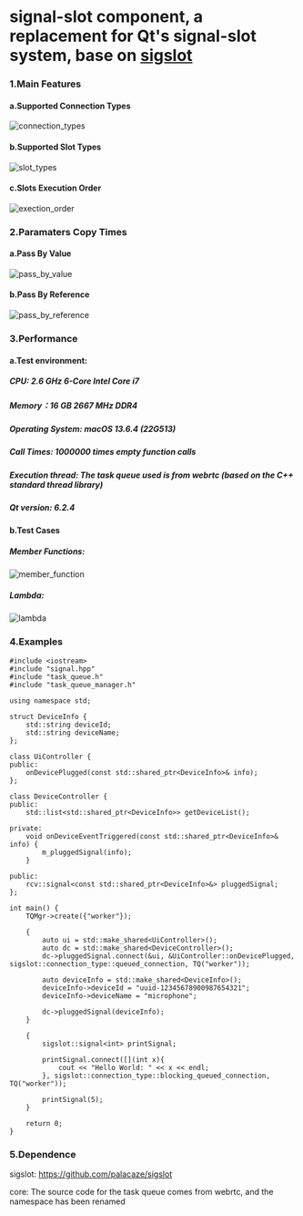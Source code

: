 # signal-slot component, a replacement for Qt's signal-slot system, base on [sigslot](https://github.com/palacaze/sigslot)

### 1.Main Features
#### a.Supported Connection Types
![connection_types](https://github.com/ouxianghui/signal-slot-cpp/assets/4726906/f328c1a9-98ab-4d36-8d5e-b17f4b64e777)

#### b.Supported Slot Types
![slot_types](https://github.com/ouxianghui/signal-slot-cpp/assets/4726906/cf59b4ae-3b2f-45fe-a27d-bc9120c514d4)

#### c.Slots Execution Order
![exection_order](https://github.com/ouxianghui/signal-slot-cpp/assets/4726906/cfb93013-8235-4c0b-a282-279eae16307f)

### 2.Paramaters Copy Times
#### a.Pass By Value
![pass_by_value](https://github.com/ouxianghui/signal-slot-cpp/assets/4726906/60e3f2f3-a52f-41f9-a488-fa26e0c1fe98)

#### b.Pass By Reference
![pass_by_reference](https://github.com/ouxianghui/signal-slot-cpp/assets/4726906/d6a9209c-b78a-480d-b9ff-0860f8c2ad65)

### 3.Performance
#### a.Test environment:

##### CPU: 2.6 GHz 6-Core Intel Core i7

##### Memory：16 GB 2667 MHz DDR4

##### Operating System: macOS 13.6.4 (22G513)

##### Call Times: 1000000 times empty function calls

##### Execution thread: The task queue used is from webrtc (based on the C++ standard thread library)

##### Qt version: 6.2.4

#### b.Test Cases
##### Member Functions:
![member_function](https://github.com/ouxianghui/signal-slot-cpp/assets/4726906/405534f6-e353-426c-9868-3e26b4160c37)

##### Lambda:
![lambda](https://github.com/ouxianghui/signal-slot-cpp/assets/4726906/415c84e3-6c04-42fa-8265-ed687e39aba2)

### 4.Examples

```
#include <iostream>
#include "signal.hpp"
#include "task_queue.h"
#include "task_queue_manager.h"

using namespace std;

struct DeviceInfo {
    std::string deviceId;
    std::string deviceName;
};

class UiController {
public:
    onDevicePlugged(const std::shared_ptr<DeviceInfo>& info);
};

class DeviceController {
public:
    std::list<std::shared_ptr<DeviceInfo>> getDeviceList();

private:
    void onDeviceEventTriggered(const std::shared_ptr<DeviceInfo>& info) {
        m_pluggedSignal(info);
    }

public:
    rcv::signal<const std::shared_ptr<DeviceInfo>&> pluggedSignal;
};

int main() {
    TQMgr->create({"worker"});

    {
        auto ui = std::make_shared<UiController>();
        auto dc = std::make_shared<DeviceController>();
        dc->pluggedSignal.connect(&ui, &UiController::onDevicePlugged, sigslot::connection_type::queued_connection, TQ("worker"));
    
        auto deviceInfo = std::make_shared<DeviceInfo>();
        deviceInfo->deviceId = "uuid-12345678900987654321";
        deviceInfo->deviceName = "microphone";

        dc->pluggedSignal(deviceInfo);
    }

    {
        sigslot::signal<int> printSignal;
        
        printSignal.connect([](int x){
            cout << "Hello World: " << x << endl;
        }, sigslot::connection_type::blocking_queued_connection, TQ("worker"));
        
        printSignal(5);
    }

    return 0;
}
```

### 5.Dependence
sigslot: https://github.com/palacaze/sigslot

core: The source code for the task queue comes from webrtc, and the namespace has been renamed
